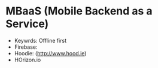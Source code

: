 MBaaS (Mobile Backend as a Service)
=====================================
- Keywrds: Offline first
- Firebase:
- Hoodie: (http://www.hood.ie)
- HOrizon.io
